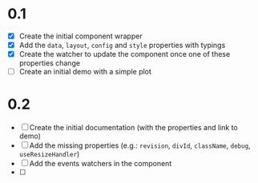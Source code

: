 # 0.1

* [x] Create the initial component wrapper
* [x] Add the `data`, `layout`, `config` and `style` properties with typings
* [x] Create the watcher to update the component once one of these properties change
* [ ] Create an initial demo with a simple plot

# 0.2

* [ ] Create the initial documentation (with the properties and link to demo)
* [ ] Add the missing properties (e.g.: `revision`, `divId`, `className`, `debug`, `useResizeHandler`)
* [ ] Add the events watchers in the component
* [ ]